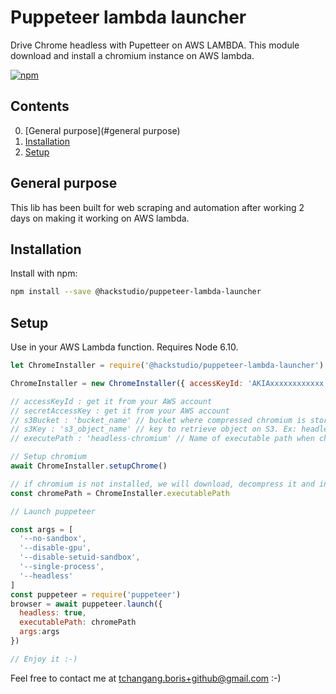 # Puppeteer lambda launcher

Drive Chrome headless with Pupetteer on AWS LAMBDA. This module download and install a chromium instance on AWS lambda.

[![npm](https://img.shields.io/npm/v/@serverless-chrome/lambda.svg?style=flat-square)](https://www.npmjs.com/package/@serverless-chrome/lambda)

## Contents
0. [General purpose](#general purpose)
1. [Installation](#installation)
2. [Setup](#setup)


## General purpose
This lib has been built for web scraping and automation after working 2 days on making it working on AWS lambda.

## Installation

Install with npm:

```bash
npm install --save @hackstudio/puppeteer-lambda-launcher
```

## Setup

Use in your AWS Lambda function. Requires Node 6.10.


```js
let ChromeInstaller = require('@hackstudio/puppeteer-lambda-launcher')

ChromeInstaller = new ChromeInstaller({ accessKeyId: 'AKIAxxxxxxxxxxxx', secretAccessKey: 'xxxxxxxxxxxxxxxxxxxxxxxxxxxxxx', s3Bucket:'bucket_name_xxx', s3Key:'s3_object_name', executePath:'xxxxxxxxxxxxx'})

// accessKeyId : get it from your AWS account
// secretAccessKey : get it from your AWS account
// s3Bucket : 'bucket_name' // bucket where compressed chromium is stored. You can download it here : 
// s3Key : 's3_object_name' // key to retrieve object on S3. Ex: headless-chromium.tar.gz
// executePath : 'headless-chromium' // Name of executable path when chromium uncompressed 

// Setup chromium
await ChromeInstaller.setupChrome()

// if chromium is not installed, we will download, decompress it and install in /tmp folder  
const chromePath = ChromeInstaller.executablePath

// Launch puppeteer

const args = [
  '--no-sandbox',
  '--disable-gpu',
  '--disable-setuid-sandbox',
  '--single-process',
  '--headless'
]
const puppeteer = require('puppeteer')
browser = await puppeteer.launch({
  headless: true,
  executablePath: chromePath
  args:args
})

// Enjoy it :-)
```

Feel free to contact me at tchangang.boris+github@gmail.com :-)
